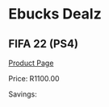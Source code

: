 
# Ebucks Dealz
## FIFA 22 (PS4)
[Product Page](https://www.ebucks.com/web/shop/productSelected.do?prodId=1222832378&catId=1233325618)

Price: R1100.00

Savings: 


	